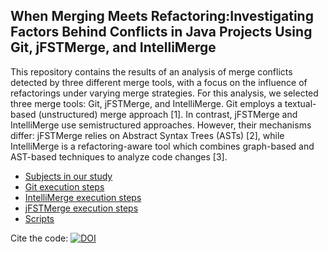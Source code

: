 ## When Merging Meets Refactoring:Investigating Factors Behind Conflicts in Java Projects Using Git, jFSTMerge, and IntelliMerge

This repository contains the results of an analysis of merge conflicts detected by three different merge tools, with a focus on the influence of refactorings under varying merge strategies. For this analysis, we selected three merge tools: Git, jFSTMerge, and IntelliMerge. Git employs a textual-based (unstructured) merge approach [1]. In contrast, jFSTMerge and IntelliMerge use semistructured approaches. However, their mechanisms differ: jFSTMerge relies on Abstract Syntax Trees (ASTs) [2], while IntelliMerge is a refactoring-aware tool which combines graph-based and AST-based techniques to analyze code changes [3].

* [Subjects in our study](/subjects.md)
* [Git execution steps](/git_execution/git_execution_steps.md)
* [IntelliMerge execution steps](/intellimerge_execution/intellimerge_execution_steps.md)
* [jFSTMerge execution steps](/jfstmerge_execution/jfstmerge_execution_steps.md)
* [Scripts](https://doi.org/10.5281/zenodo.13912933)

Cite the code: [![DOI](https://zenodo.org/badge/DOI/10.5281/zenodo.13912933.svg)](https://doi.org/10.5281/zenodo.13912933)
